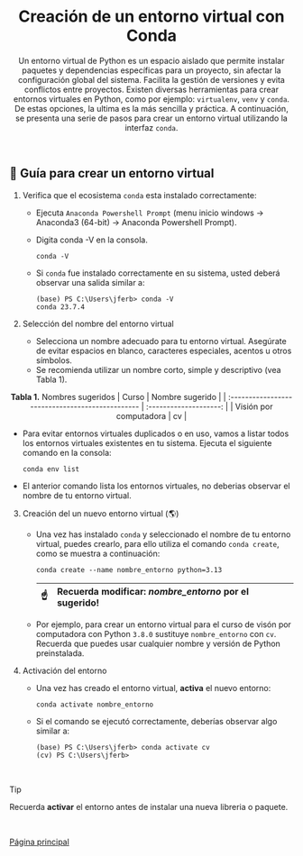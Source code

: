 <div  align="center">

# Creación de un entorno virtual con Conda

Un entorno virtual de Python es un espacio aislado que permite instalar paquetes y dependencias específicas para un proyecto, sin afectar la configuración global del sistema. Facilita la gestión de versiones y evita conflictos entre proyectos. Existen diversas herramientas para crear entornos virtuales en Python, como por ejemplo: `virtualenv`, `venv` y `conda`. De estas opciones, la ultima es la más sencilla y práctica. A continuación, se presenta una serie de pasos para crear un entorno virtual utilizando la interfaz `conda`.

</div>

<br/>

## 📝 Guía para crear un entorno virtual

1. Verifica que el ecosistema `conda` esta instalado correctamente:
   - Ejecuta `Anaconda Powershell Prompt` (menu inicio windows &rarr;  Anaconda3 (64-bit) &rarr; Anaconda Powershell Prompt).
   - Digita conda -V en la consola.
  
       ```console
       conda -V
       ```
   - Si `conda` fue instalado correctamente en su sistema, usted deberá observar una salida similar a:
     
      ```console
      (base) PS C:\Users\jferb> conda -V
      conda 23.7.4
      ```
   
2. Selección del nombre del entorno virtual
   - Selecciona un nombre adecuado para tu entorno virtual. Asegúrate de evitar espacios en blanco, caracteres especiales, acentos u otros símbolos. 
   - Se recomienda utilizar un nombre corto, simple y descriptivo (vea Tabla 1).

<div  align="center">
  
**Tabla 1.** Nombres sugeridos
| Curso                                            | Nombre sugerido        |
| :----------------------------------------------- | :--------------------: |
| Visión por computadora                           | cv                      |

</div>
  
   - Para evitar entornos virtuales duplicados o en uso, vamos a listar todos los entornos virtuales existentes en tu sistema. Ejecuta el siguiente comando en la consola:
  
      ```console
      conda env list
      ```
   - El anterior comando lista los entornos virtuales, no deberias observar el nombre de tu entorno virtual.

3. Creación del un nuevo entorno virtual (🌎)
   - Una vez has instalado `conda` y seleccionado el nombre de tu entorno virtual, puedes crearlo, para ello utiliza el comando `conda create`, como se muestra a continuación:

      ```console
      conda create --name nombre_entorno python=3.13
      ```

      | :point_up:    | Recuerda modificar: *nombre_entorno* por el sugerido! |
      |---------------|:------------------------|

   - Por ejemplo, para crear un entorno virtual para el curso de visón por computadora con Python `3.8.0` sustituye `nombre_entorno` con `cv`. Recuerda que puedes usar cualquier nombre y versión de Python preinstalada. 

4. Activación del entorno
   - Una vez has creado el entorno virtual, **activa** el nuevo entorno:

      ```console
      conda activate nombre_entorno
      ```
      
   - Si el comando se ejecutó correctamente, deberías observar algo similar a:

     ```console
     (base) PS C:\Users\jferb> conda activate cv
     (cv) PS C:\Users\jferb>
     ```
<br/>

> [!TIP]
> Recuerda **activar** el entorno antes de instalar una nueva libreria o paquete.

<br/>

[Página principal](../../README.md)
